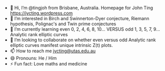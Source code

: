 - 👋 Hi, I’m @tingjoh from Brisbane, Australia. Homepage for John Ting https://jycting.wordpress.com
- 👀 I’m interested in Birch and Swinnerton-Dyer conjecture, Riemann hypothesis, Polignac's and Twin prime conjectures
- 🌱 I’m currently learning even 0, 2, 4, 6, 8, 10... VERSUS odd 1, 3, 5, 7, 9... Analytic rank elliptic curves
- 💞️ I’m looking to collaborate on whether even versus odd Analytic rank elliptic curves manifest unique intrinsic Z(t) plots.
- 📫 How to reach me jycting@utas.edu.au
- 😄 Pronouns: He / Him
- ⚡ Fun fact: Love maths and medicine

<!---
tingjoh/tingjoh is a ✨ special ✨ repository because its `README.md` (this file) appears on your GitHub profile.
You can click the Preview link to take a look at your changes.
--->
